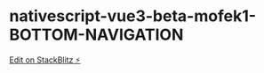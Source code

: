 # nativescript-vue3-beta-mofek1-BOTTOM-NAVIGATION

[Edit on StackBlitz ⚡️](https://stackblitz.com/edit/nativescript-vue3-beta-mofek1)
